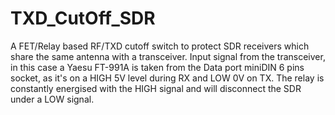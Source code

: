 # TXD_CutOff_SDR
A FET/Relay based RF/TXD cutoff switch to protect SDR receivers which share the same antenna with a transceiver.
Input signal from the transceiver, in this case a Yaesu FT-991A is taken from the Data port miniDIN 6 pins socket, as it's on a HIGH 5V level during RX and LOW 0V on TX.
The relay is constantly energised with the HIGH signal and will disconnect the SDR under a LOW signal.
